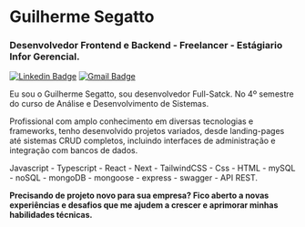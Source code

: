 # Guilherme Segatto

### Desenvolvedor Frontend e Backend - Freelancer - Estágiario Infor Gerencial.

[![Linkedin Badge](https://img.shields.io/badge/-Guilherme%20Segatto-986DFF?style=flat-square&logo=Linkedin&logoColor=white&link=https://www.linkedin.com/in/guilhermesegatto/)](https://www.linkedin.com/in/guilhermesegatto/) 
[![Gmail Badge](https://img.shields.io/badge/-segattooguilherme@gmail.com-986DFF?style=flat-square&logo=Gmail&logoColor=white&link=mailto:segattooguilherme@gmail.com)](mailto:segattooguilherme@gmail.com)

Eu sou o Guilherme Segatto, sou desenvolvedor Full-Satck. No 4º semestre do curso de Análise e Desenvolvimento de Sistemas.

Profissional com amplo conhecimento em diversas
tecnologias e frameworks, tenho desenvolvido projetos variados, desde landing-pages
até sistemas CRUD completos, incluindo interfaces de administração e integração com
bancos de dados. 

 Javascript - Typescript - React - Next - TailwindCSS - Css - HTML - mySQL - noSQL - mongoDB - mongoose - express - swagger - API REST.

**Precisando de projeto novo para sua empresa? Fico aberto a novas experiências e desafios que me ajudem a crescer e aprimorar minhas habilidades técnicas.**


